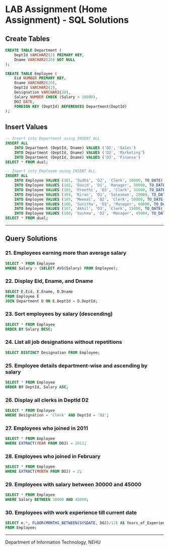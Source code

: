 
# LAB Assignment (Home Assignment) - SQL Solutions

## Create Tables

```sql
CREATE TABLE Department (
    DeptId VARCHAR2(2) PRIMARY KEY,
    Dname VARCHAR2(20) NOT NULL
);

CREATE TABLE Employee (
    Eid NUMBER PRIMARY KEY,
    Ename VARCHAR2(20),
    DeptId VARCHAR2(2),
    Designation VARCHAR2(20),
    Salary NUMBER CHECK (Salary > 10000),
    DOJ DATE,
    FOREIGN KEY (DeptId) REFERENCES Department(DeptId)
);
```

## Insert Values

```sql
-- Insert into Department using INSERT ALL
INSERT ALL
    INTO Department (DeptId, Dname) VALUES ('D1', 'Sales')
    INTO Department (DeptId, Dname) VALUES ('D2', 'Marketing')
    INTO Department (DeptId, Dname) VALUES ('D3', 'Finance')
SELECT * FROM dual;

-- Insert into Employee using INSERT ALL
INSERT ALL
    INTO Employee VALUES (101, 'Sudha', 'D2', 'Clerk', 20000, TO_DATE('01-Apr-2010', 'DD-Mon-YYYY'))
    INTO Employee VALUES (102, 'David', 'D1', 'Manager', 50000, TO_DATE('18-Feb-2018', 'DD-Mon-YYYY'))
    INTO Employee VALUES (103, 'Preethi', 'D3', 'Clerk', 35000, TO_DATE('13-Jun-2011', 'DD-Mon-YYYY'))
    INTO Employee VALUES (104, 'Kiran', 'D1', 'Salesman', 20000, TO_DATE('07-Mar-2014', 'DD-Mon-YYYY'))
    INTO Employee VALUES (105, 'Meenal', 'D2', 'Clerk', 50000, TO_DATE('09-Dec-2011', 'DD-Mon-YYYY'))
    INTO Employee VALUES (106, 'Sunitha', 'D3', 'Manager', 60000, TO_DATE('25-Sep-2018', 'DD-Mon-YYYY'))
    INTO Employee VALUES (107, 'Akhil', 'D3', 'Clerk', 25000, TO_DATE('14-Feb-2016', 'DD-Mon-YYYY'))
    INTO Employee VALUES (108, 'Sushma', 'D2', 'Manager', 45000, TO_DATE('31-Jan-2012', 'DD-Mon-YYYY'))
SELECT * FROM dual;
```

---

## Query Solutions

### 21. Employees earning more than average salary

```sql
SELECT * FROM Employee
WHERE Salary > (SELECT AVG(Salary) FROM Employee);
```

### 22. Display Eid, Ename, and Dname

```sql
SELECT E.Eid, E.Ename, D.Dname
FROM Employee E
JOIN Department D ON E.DeptId = D.DeptId;
```

### 23. Sort employees by salary (descending)

```sql
SELECT * FROM Employee
ORDER BY Salary DESC;
```

### 24. List all job designations without repetitions

```sql
SELECT DISTINCT Designation FROM Employee;
```

### 25. Employee details department-wise and ascending by salary

```sql
SELECT * FROM Employee
ORDER BY DeptId, Salary ASC;
```

### 26. Display all clerks in DeptId D2

```sql
SELECT * FROM Employee
WHERE Designation = 'Clerk' AND DeptId = 'D2';
```

### 27. Employees who joined in 2011

```sql
SELECT * FROM Employee
WHERE EXTRACT(YEAR FROM DOJ) = 2011;
```

### 28. Employees who joined in February

```sql
SELECT * FROM Employee
WHERE EXTRACT(MONTH FROM DOJ) = 2;
```

### 29. Employees with salary between 30000 and 45000

```sql
SELECT * FROM Employee
WHERE Salary BETWEEN 30000 AND 45000;
```

### 30. Employees with work experience till current date

```sql
SELECT e.*, FLOOR(MONTHS_BETWEEN(SYSDATE, DOJ)/12) AS Years_of_Experience
FROM Employee;
```

---

Department of Information Technology, NEHU
